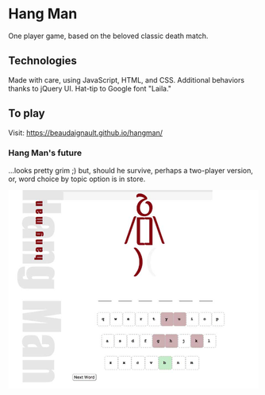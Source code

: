 # Hang Man 
One player game, based on the beloved classic death match.

## Technologies
Made with care, using JavaScript, HTML, and CSS. Additional behaviors thanks to jQuery UI. Hat-tip to Google font "Laila."

## To play
Visit: <https://beaudaignault.github.io/hangman/>

### Hang Man's future 
...looks pretty grim ;) but, should he survive, perhaps a two-player version, or, word choice by topic option is in store.

![screen shot](img/screenshot.jpg)

